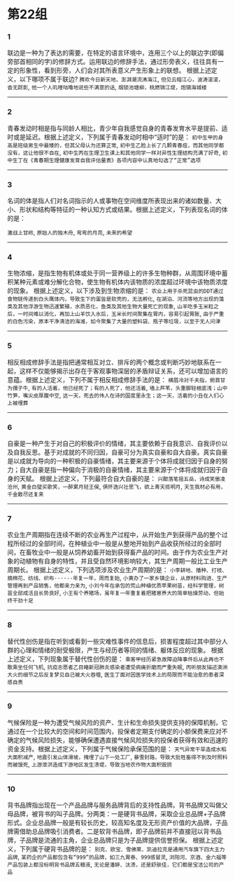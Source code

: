 # 第22组

### 1
联边是一种为了表达的需要，在特定的语言环境中，连用三个以上的联边字(即偏旁部首相同的字)的修辞方式。运用联边的修辞手法，通过形旁表义，往往具有一定的形象性，看到形旁，人们会对其所表意义产生形象上的联想。
根据上述定义，以下哪项不属于联边?
`腾欢今日新天地，澎湃潮流沸海江`,
`但见云暗江心，波涛滚滚，杳无踪影`,
`他一个人叽哩咕噜地说些不满意的话`,
`烟锁池塘柳，桃燃锦江堤，炮镇海城楼`

------

### 2
青春发动时相是指与同龄人相比，青少年自我感觉自身的青春发育水平是提前、适时或是延迟。根据上述定义，下列属于青春发动时相中“适时”的是：
`初中生甲的身高是班级男生中最矮的，但其父母认为还算正常`,
`初中生乙脸上长了几颗青春痘，而其他同学都没有，这让他很不自在`,
`初中生丙在生理卫生课上和其他同学一样对异性生理结构充满了好奇`,
`初中生丁在《青春期生理健康发育自我评估量表》各项内容中认真地勾选了“正常”选项`

------

### 3
名词的体是指人们对名词指示的人或事物在空间维度所表现出来的诸如数量、大小、形状和结构等特征的一种认知方式或结果。根据上述定义，下列表现名词的体的是：

`激战上甘岭`,
`原始人的独木舟`,
`弯弯的月亮`,
`未来的希望`

------

### 4
生物浓缩，是指生物有机体或处于同一营养级上的许多生物种群，从周围环境中蓄积某种元素或难分解化合物，使生物有机体内该物质的浓度超过环境中该物质浓度的现象。
根据上述定义，以下涉及到生物浓缩的是：
`农业上用于杀死昆虫的DDT通过食物链传递到白头鹰体内，导致生下的蛋皆是软壳的，无法孵化`,
`在湖泊、河流等地方出现的藻类及其他浮游生物迅速繁殖，水质恶化，鱼类及其他生物大量死亡的现象`,
`山羊吃多玉米粒之后，一时间难以消化，再加上山羊饮入水后，玉米长时间聚集在胃内，容易引起胃胀`,
`由于严重的白色污染，原本干净清洁的海滩，如今聚集了大量的塑料袋、瓶子等垃圾，以至于无人问津`

------

### 5
相反相成修辞手法是指把通常相互对立、排斥的两个概念或判断巧妙地联系在一起，这样不仅能够揭示出存在于客观事物深层的矛盾辩证关系，还可以增加语言的意蕴。根据上述定义，下列不属于相反相成修辞手法的是：
`横眉冷对千夫指，俯首甘为孺子牛`,
`有的人活着，他已经死了；有的人死了，他还活着`,
`墙上芦苇，头重脚轻根底浅；山中竹笋，嘴尖皮厚腹中空`,
`这一天，死去的伟人在诗的国度里永生；这一天，活着的小丑在人们心上被埋葬`

------

### 6
自豪是一种产生于对自己的积极评价的情绪，其主要依赖于自我意识、自我评价以及自我反思。基于对成就的不同归因，自豪可分为真实自豪和自大自豪。真实自豪是以成就为导向的一种积极的自豪情绪，其主要来源于个体将成就归因于自身的努力；自大自豪是指一种偏向于消极的自豪情绪，其主要来源于个体将成就归因于自身的天赋。
根据上述定义，下列最符合自大自豪的是：
`兴酣落笔摇五岳，诗成笑傲凌沧州`,
`黄金白璧买歌笑，一醉累月轻王侯`,
`俱怀逸兴壮思飞，欲上青天揽明月`,
`天生我材必有用，千金散尽还复来`

------

### 7
农业生产周期指在连续不断的农业再生产过程中，从开始生产到获得产品的整个过程所经过的全部时间，在种植业中一般是从整地开始到产品收获所经过的全部时间，在畜牧业中一般是从饲养幼畜开始到获得畜产品的时间。由于作为农业生产对象的动植物有自身的特性，并且受自然环境影响较大，其生产周期一般比工业生产周期长。
根据上述定义，下列选项涉及农业生产周期的是：
`小李耕地、播种、打枝、摘棉花、纺线、织布······年复一年，周而复始`,
`小黄办了一家乡镇企业，从原材料购进、生产管理再到产品销售，他都亲力亲为`,
`小刘今年在承包的荒山种植优质苹果树苗，经科学管理，树苗全部成活且长势良好`,
`小王有个养猪场，虽年复一年重复着把猪崽养大的简单枯燥劳动，但始终干劲十足`

------

### 8
替代性创伤是指在听到或看到一些灾难性事件的信息后，损害程度超过其中部分人群的心理和情绪的耐受极限，产生与经历者等同的情绪、躯体反应的现象。
根据上述定义，下列现象属于替代性创伤的是：
`乘客甲经历紧急故障迫降事件后从此再也不敢乘坐任何飞机`,
`抗疫志愿者乙目睹新冠肺炎感染者遭受病痛折磨而严重失眠`,
`丙听朋友描述澳洲大火的细节之后反复梦见自己被大火吞噬`,
`医生丁面对因医学技术上的局限而不能治愈的患者深感自责`

------

### 9
气候保险是一种为遭受气候风险的资产、生计和生命损失提供支持的保障机制，它通过在一个比较大的空间和时间范围内，投保者定期支付确定的小额保费来应对不确定的气候风险损失，能够确保遭遇直接气候风险损失的投保者获得有效和迅速的资金支持。根据上述定义，下列属于气候保险承保范围的是：
`天气异常干旱造成水稻大面积减产`,
`地震引发山体滑坡，掩埋了山下一处工厂`,
`暴雪封路，导致大批牲畜得不到及时照料而被饿死`,
`上游泄洪造成下游地区发生溃堤，导致当地农作物大面积毁损`

------

### 10
背书品牌指出现在一个产品品牌与服务品牌背后的支持性品牌。背书品牌又叫做父母品牌，被背书的叫子品牌。分两类：一是硬背书品牌，采取企业总品牌+子品牌形式。企业总品牌一般是有较长历史，较高知名度及无形资产价值的大品牌，子品牌需借助总品牌吸引消费者。二是软背书品牌，即子品牌前并不直接冠以背书品牌，子品牌是流通的主角，企业总品牌只是为子品牌提供信誉担保。
根据上述定义，下列属于硬背书品牌的是：
`别克、欧宝、雪佛莱、凯迪拉克是通用汽车旗下四大主力品牌`,
`某药企的产品都包含有“999”的品牌，如三九胃泰、999感冒灵`,
`浏阳河、京酒、金六福等产品包装上都没标明背书品牌五粮液`,
`无论是潘婷、汰渍，还是舒肤佳，它们都是宝洁公司的产品`
